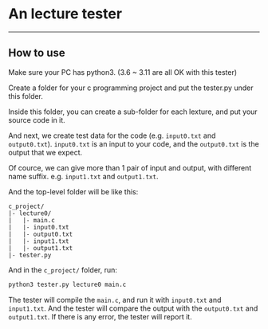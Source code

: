 # An lecture tester

---

## How to use

Make sure your PC has python3. (3.6 ~ 3.11 are all OK with this tester)

Create a folder for your c programming project and put the tester.py under this folder.

Inside this folder, you can create a sub-folder for each lexture,
and put your source code in it.

And next, we create test data for the code (e.g. `input0.txt` and `output0.txt`).
`input0.txt` is an input to your code, and the `output0.txt` is the output that we expect.

Of cource, we can give more than 1 pair of input and output, with different name suffix.
e.g. `input1.txt` and `output1.txt`.


And the top-level folder will be like this:

```
c_project/
|- lecture0/
|   |- main.c
|   |- input0.txt
|   |- output0.txt
|   |- input1.txt
|   |- output1.txt
|- tester.py
```

And in the `c_project/` folder, run:

```python
python3 tester.py lecture0 main.c
```

The tester will compile the `main.c`, and run it with `input0.txt` and `input1.txt`.
And the tester will compare the output with the `output0.txt` and `output1.txt`.
If there is any error, the tester will report it.
